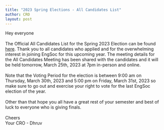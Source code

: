 ```yaml
---
title: "2023 Spring Elections - All Candidates List"
author: CRO
layout: post
---
```


Hey everyone<br> <br> The Official All Candidates List for the Spring 2023 Election can be found <a href = "https://drive.google.com/file/d/113aI7GeenK5wK9e4o3OC0CBJZvKGE0dF/view?usp=sharing">here</a>. Thank you to all candidates who applied and for the overwhelming interest in joining EngSoc for this upcoming year. The meeting details for the All Candidates Meeting has been shared with the candidates and it will be held tomorrow, March 25th, 2023 at 7pm in-person and online.<br> <br> Note that the Voting Period for the election is between 9:00 am on Thursday, March 30th, 2023 and 5:00 pm on Friday, March 31st, 2023 so make sure to go out and exercise your right to vote for the last EngSoc election of the year.<br> <br> Other than that hope you all have a great rest of your semester and best of luck to everyone who is giving finals.<br> <br> Cheers<br> Your CRO - Dhruv
